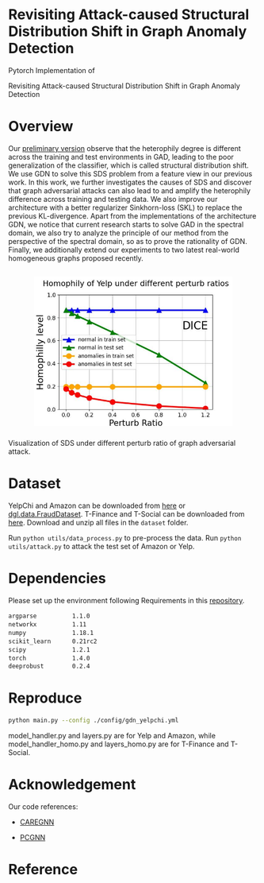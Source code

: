 # Revisiting Attack-caused Structural Distribution Shift in Graph Anomaly Detection
Pytorch Implementation of

Revisiting Attack-caused Structural Distribution Shift in Graph Anomaly Detection

# Overview
Our [preliminary version](https://github.com/blacksingular/wsdm_GDN) observe that the heterophily degree is different across the training and test environments in GAD, leading to the poor generalization of the classifier, which is called structural distribution shift. We use GDN to solve this SDS problem from a feature view in our previous work.
In this work, we further investigates the causes of SDS and discover that graph adversarial attacks can also lead to and amplify the heterophily difference across training and testing data. We also improve our architecture with a better regularizer Sinkhorn-loss (SKL) to replace the previous KL-divergence. Apart from the implementations of the architecture GDN, we notice that current research starts to solve GAD in the spectral domain, we also try to analyze the principle of our method from the perspective of the spectral domain, so as to prove the rationality of GDN. Finally, we additionally extend our experiments to two latest real-world homogeneous graphs proposed recently.


<h2 align="center">
<figure> <img src="figure/Yelp_homo_gap.jpg" height="300"></figure>
</h2>

Visualization of SDS under different perturb ratio of graph adversarial attack.

# Dataset
YelpChi and Amazon can be downloaded from [here](https://github.com/YingtongDou/CARE-GNN/tree/master/data) or [dgl.data.FraudDataset](https://docs.dgl.ai/api/python/dgl.data.html#fraud-dataset). T-Finance and T-Social can be downloaded from [here](https://drive.google.com/drive/folders/1PpNwvZx_YRSCDiHaBUmRIS3x1rZR7fMr?usp=sharing). Download and unzip all files in the `dataset` folder.

Run `python utils/data_process.py` to pre-process the data.
Run `python utils/attack.py` to attack the test set of Amazon or Yelp.

# Dependencies
Please set up the environment following Requirements in this [repository](https://github.com/PonderLY/PC-GNN). 
```sh
argparse          1.1.0
networkx          1.11
numpy             1.18.1
scikit_learn      0.21rc2
scipy             1.2.1
torch             1.4.0
deeprobust        0.2.4
```

# Reproduce
```sh
python main.py --config ./config/gdn_yelpchi.yml
```
model_handler.py and layers.py are for Yelp and Amazon, while model_handler_homo.py and layers_homo.py are for T-Finance and T-Social.

# Acknowledgement
Our code references:
- [CAREGNN](https://github.com/YingtongDou/CARE-GNN)

- [PCGNN](https://github.com/PonderLY/PC-GNN)

# Reference

